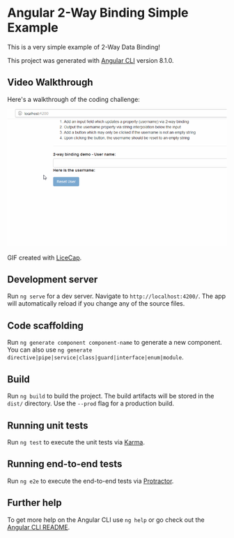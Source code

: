 # Angular 2-Way Binding Simple Example

This is a very simple example of 2-Way Data Binding!

This project was generated with [Angular CLI](https://github.com/angular/angular-cli) version 8.1.0.

## Video Walkthrough

Here's a walkthrough of the coding challenge:

<img src='2-WayBindingSimple.gif' title='Video Walkthrough' width='' alt='Video Walkthrough' />

GIF created with [LiceCap](http://www.cockos.com/licecap/).

## Development server

Run `ng serve` for a dev server. Navigate to `http://localhost:4200/`. The app will automatically reload if you change any of the source files.

## Code scaffolding

Run `ng generate component component-name` to generate a new component. You can also use `ng generate directive|pipe|service|class|guard|interface|enum|module`.

## Build

Run `ng build` to build the project. The build artifacts will be stored in the `dist/` directory. Use the `--prod` flag for a production build.

## Running unit tests

Run `ng test` to execute the unit tests via [Karma](https://karma-runner.github.io).

## Running end-to-end tests

Run `ng e2e` to execute the end-to-end tests via [Protractor](http://www.protractortest.org/).

## Further help

To get more help on the Angular CLI use `ng help` or go check out the [Angular CLI README](https://github.com/angular/angular-cli/blob/master/README.md).
